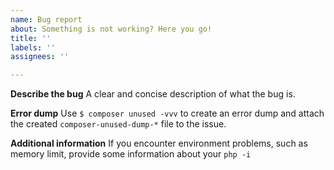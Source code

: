 ```yaml
---
name: Bug report
about: Something is not working? Here you go!
title: ''
labels: ''
assignees: ''

---
```


**Describe the bug**
A clear and concise description of what the bug is.

**Error dump**
Use `$ composer unused -vvv` to create an error dump and attach the 
created `composer-unused-dump-*` file to the issue.

**Additional information**
If you encounter environment problems, such as memory limit, provide some information
about your `php -i`
